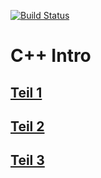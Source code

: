 [![Build Status](https://travis-ci.org/aul12/CppCmakeIntro.svg?branch=master)](https://travis-ci.org/aul12/CppCmakeIntro)
# C++ Intro
## [Teil 1](https://aul12.github.io/CppCmakeIntro/part1.pdf)
## [Teil 2](https://aul12.github.io/CppCmakeIntro/part2.pdf)
## [Teil 3](https://aul12.github.io/CppCmakeIntro/part3.pdf)
